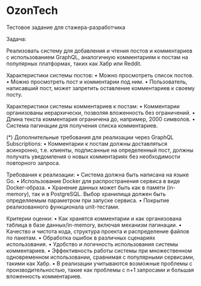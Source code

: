 # OzonTech
Тестовое задание для стажера-разработчика

Задача:

Реализовать систему для добавления и чтения постов и комментариев с использованием GraphQL, аналогичную комментариям к постам на популярных платформах, таких как Хабр или Reddit.

Характеристики системы постов:
•	Можно просмотреть список постов.
•	Можно просмотреть пост и комментарии под ним.
•	Пользователь, написавший пост, может запретить оставление комментариев к своему посту.

Характеристики системы комментариев к постам:
•	Комментарии организованы иерархически, позволяя вложенность без ограничений.
•	Длина текста комментария ограничена до, например, 2000 символов.
•	Система пагинации для получения списка комментариев.

(*) Дополнительные требования для реализации через GraphQL Subscriptions:
•	Комментарии к постам должны доставляться асинхронно, т.е. клиенты, подписанные на определенный пост, должны получать уведомления о новых комментариях без необходимости повторного запроса.

Требования к реализации:
•	Система должна быть написана на языке Go.
•	Использование Docker для распространения сервиса в виде Docker-образа.
•	Хранение данных может быть как в памяти (in-memory), так и в PostgreSQL. Выбор хранилища должен быть определяемым параметром при запуске сервиса.
•	Покрытие реализованного функционала unit-тестами.

Критерии оценки:
•	Как хранятся комментарии и как организована таблица в базе данных/in-memory, включая механизм пагинации.
•	Качество и чистота кода, структура проекта и распределение файлов по пакетам.
•	Обработка ошибок в различных сценариях использования.
•	Удобство и логичность использования системы комментариев.
•	Эффективность работы системы при множественном одновременном использовании, сравнимая с популярными сервисами, такими как Хабр.
•	В реализации учитываются возможные проблемы с производительностью, такие как проблемы с n+1 запросами и большая вложенность комментариев.
